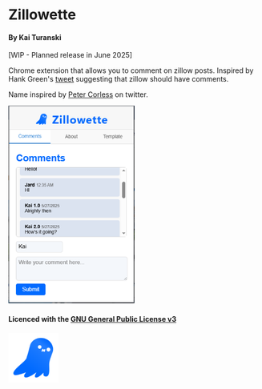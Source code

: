# Zillowette

#### By Kai Turanski

[WIP - Planned release in June 2025]

Chrome extension that allows you to comment on zillow posts. Inspired by Hank Green's [tweet](https://x.com/hankgreen/status/147950988737364378) suggesting that zillow should have comments.

Name inspired by [Peter Corless](https://x.com/PeterCorless/status/1479513004580360196) on twitter.

<img src="./github/zillowette_screenshot.PNG" alt="Example screen" width="50%">

#### Licenced with the [GNU General Public License v3](https://choosealicense.com/licenses/gpl-3.0/)

<img src="./extension/images/icon1k.png" alt="App icon" width="20%">
